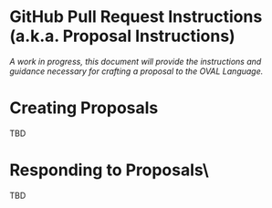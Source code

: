 # GitHub Pull Request Instructions (a.k.a. Proposal Instructions)

_A work in progress, this document will provide the instructions and guidance necessary for crafting a proposal to the OVAL Language._

# Creating Proposals
TBD

# Responding to Proposals\
TBD